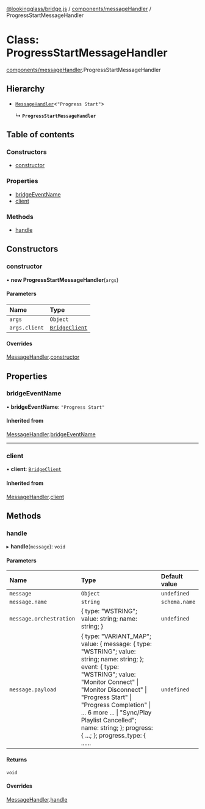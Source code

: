 [@lookingglass/bridge.js](../README.md) / [components/messageHandler](../modules/components_messageHandler.md) / ProgressStartMessageHandler

# Class: ProgressStartMessageHandler

[components/messageHandler](../modules/components_messageHandler.md).ProgressStartMessageHandler

## Hierarchy

- [`MessageHandler`](components_messageHandler.MessageHandler.md)<``"Progress Start"``\>

  ↳ **`ProgressStartMessageHandler`**

## Table of contents

### Constructors

- [constructor](components_messageHandler.ProgressStartMessageHandler.md#constructor)

### Properties

- [bridgeEventName](components_messageHandler.ProgressStartMessageHandler.md#bridgeeventname)
- [client](components_messageHandler.ProgressStartMessageHandler.md#client)

### Methods

- [handle](components_messageHandler.ProgressStartMessageHandler.md#handle)

## Constructors

### constructor

• **new ProgressStartMessageHandler**(`args`)

#### Parameters

| Name | Type |
| :------ | :------ |
| `args` | `Object` |
| `args.client` | [`BridgeClient`](client.BridgeClient.md) |

#### Overrides

[MessageHandler](components_messageHandler.MessageHandler.md).[constructor](components_messageHandler.MessageHandler.md#constructor)

## Properties

### bridgeEventName

• **bridgeEventName**: ``"Progress Start"``

#### Inherited from

[MessageHandler](components_messageHandler.MessageHandler.md).[bridgeEventName](components_messageHandler.MessageHandler.md#bridgeeventname)

___

### client

• **client**: [`BridgeClient`](client.BridgeClient.md)

#### Inherited from

[MessageHandler](components_messageHandler.MessageHandler.md).[client](components_messageHandler.MessageHandler.md#client)

## Methods

### handle

▸ **handle**(`message`): `void`

#### Parameters

| Name | Type | Default value |
| :------ | :------ | :------ |
| `message` | `Object` | `undefined` |
| `message.name` | `string` | `schema.name` |
| `message.orchestration` | { type: "WSTRING"; value: string; name: string; } | `undefined` |
| `message.payload` | { type: "VARIANT\_MAP"; value: { message: { type: "WSTRING"; value: string; name: string; }; event: { type: "WSTRING"; value: "Monitor Connect" \| "Monitor Disconnect" \| "Progress Start" \| "Progress Completion" \| ... 6 more ... \| "Sync/Play Playlist Cancelled"; name: string; }; progress: { ...; }; progress\_type: { ...... | `undefined` |

#### Returns

`void`

#### Overrides

[MessageHandler](components_messageHandler.MessageHandler.md).[handle](components_messageHandler.MessageHandler.md#handle)
